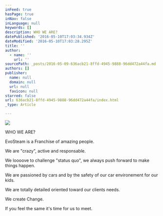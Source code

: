 ```yaml
---
inFeed: true
hasPage: true
inNav: false
inLanguage: null
keywords: []
description: WHO WE ARE?
datePublished: '2016-05-10T17:03:34.934Z'
dateModified: '2016-05-10T17:03:28.295Z'
title: ''
author:
  - name: ''
    url: ''
sourcePath: _posts/2016-05-09-636acb21-8ffd-4945-9888-96dd472a44fa.md
authors: []
publisher:
  name: null
  domain: null
  url: null
  favicon: null
starred: false
url: 636acb21-8ffd-4945-9888-96dd472a44fa/index.html
_type: Article

---
```

![](https://s3-us-west-2.amazonaws.com/the-grid-img/p/b2c388ca98b41e39c39c00385faee21b203e2e4a.png)

WHO WE ARE?

EvoSteam is a Franchise of amazing people. 

We are "crazy", active and responsable. 

We loooove to challenge "status quo", we always push forward to make things happen. 

We are passioned by cars and by the safety of our car environement for our kids.

We are totally detailed oriented toward our clients needs.

We create Change.

If you feel the same it's time for us to meet.